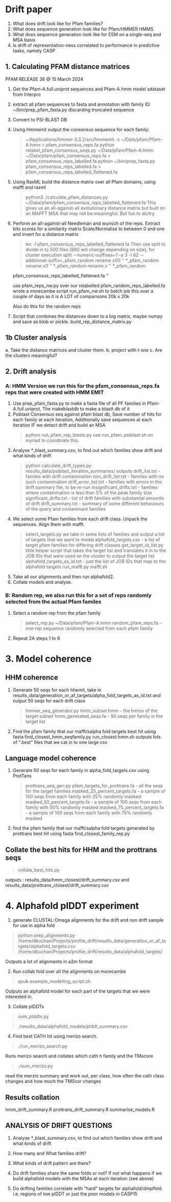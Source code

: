# Drift paper

1. What does drift look like for Pfam families?
2. What does sequence generation look like for Pfam/HMMER HMMS
3. What does sequence generation look like for ESM on a single-seq and MSA basis
4. Is drift of representation-ness correlated to performance in predictive tasks, namely CASP 

## 1. Calculating PFAM distance matrices

PFAM RELEASE 36 @ 15 March 2024

1. Get the Pfam-A.full.uniprot sequences and Pfam-A.hmm model sdataset from Interpro
2. extract all pfam sequences to fasta and annotation with family ID: ~/bin/prep_pfam_fasta.py
   discarding truncated sequence
3. Convert to PSI-BLAST DB
4. Using Hmmemit output the consensus sequence for each family: 
   > ~/Applications/hmmer-3.3.2/src/hmmemit -c ~/Data/pfam/Pfam-A.hmm > pfam_consensus_reps.fa
   > python relabel_pfam_consensus_seqs.py ~/Data/pfam/Pfam-A.hmm ~/Data/pfam/pfam_consensus_reps.fa > pfam_consensus_reps_labelled.fa
   > python ~/bin/prep_fasta.py pfam_consensus_reps_labelled.fa > pfam_consensus_reps_labelled_flattened.fa
5. Using RaxML build the distance matrix over all Pfam domains, using mafft and raxml
   >python3 ./calculate_pfam_distances.py ~/Data/pfam/pfam_consensus_reps_labelled_flattened.fa
   This gives us an all-against-all evolutionary distance matrix but built on an MAFFT MSA that may not be meaningful. But fun to do/try

6. Perform an all-against-all Needleman and wunsch of the reps. Extract bits scores for a similarity matrix Scale/Normalise to between 0 and one and invert for a distance matrix
   > wc -l pfam_consensus_reps_labelled_flattened.fa
   Then use split to divide in to 500 files (880 will change depending on size), for cluster execution
   > split --numeric-suffixes=1 -a 3 -l 82 --additional-suffix=_pfam_random 
   > rename x00 '' *_pfam_random
   > rename x0 '' *_pfam_random
   > rename x '' *_pfam_random
   
   pfam_consensus_reps_labelled_flattened.fa ''

   use pfam_reps_nw.py over our relabelled pfam_random_reps_labelled.fa
   wrote a morecambe script run_pfam_nw.sh to batch job this over a couple of days as it is A LOT of comparisons 20k x 20k

   Also do this for the random reps

7. Script that combines the distances down to a big matrix, maybe numpy and save as blob or pickle.
   build_rep_distance_matrix.py

## 1b Cluster analysis

a. Take the distance matrices and cluster them.
b. project with t-sne
c. Are the clusters meaningful?

## 2. Drift analysis

### A: HMM Version we run this for the pfam_consensus_reps.fa reps that were created with HMM EMIT

1. Use prep_pfam_fasta.py to make a fasta file of all PF families in Pfam-A.full.uniprot, The makeblastdb to make a blastt db of it
2. Psiblast Consensus seq against pfam blast db, Save number of hits for each family at each iteration, Additionally save sequences at each iteration IF we detect drift and build an MSA
   > python run_pfam_rep_blasts.py
  use run_pfam_psiblast.sh on myriad to coordinate this.
3. Analyse *_blast_summary.csv, to find out which families show drift and what kinds of drift
   > python calculate_drift_types.py results_data/psiblast_iteration_summaries/
   outputs
   drift_list.txt - familes with drift contamination
   non_drift_list.txt - families with no such contamination
   drift_error_list.txt - families with errors in the drift summary file, to be re-run
   insignificant_drifts.txt - families where contamination is less than 5% of the peak family size
   significant_drifts.txt - list of drift families with substantial amounts of drift
   drift_summary.txt - summary of some different behaviours of the query and contaminant families
4. We select some Pfam families from each drift class. Unpack the sequences. Align them with mafft.
   > select_targets.py
   we take in some lists of families and output a list of targets that we want to model
   alphafold_targets.csv - a list of target pfam families for differing drift classes
   > get_target_id_list.py
   little helper script that takes the target list and translates it in to the JOB IDs that were used on the cluster to output the target list
   alphafold_targets_as_id.txt - just the list of JOB IDs that map to the alphafold targets
   > run_mafft.py mafft.sh
5. Take all our alignments and then run alphafold2.
6. Collate models and analyse.

### B: Random rep, we also run this for a set of reps randomly selected from the actual Pfam familes

1. Select a random rep from the pfam family
   > select_rep.py ~/Data/pfam/Pfam-A.hmm
   random_pfam_reps.fa - one rep sequence randomly selected from each pfam family
2. Repeat 2A steps 1 to 6

# 3. Model coherence

## HHM coherence


1. Generate 50 seqs for each hhemit, take in results_data/generation_or_af_targets/alpha_fold_targets_as_id.txt and output 50 seqs for each drift class
   > hmmer_seq_generator.py
   hmm_subset.hmm - the hmms of the target subset
   hmm_generated_seqs.fa - 50 seqs per family in the target list
2. Find the pfam family that our mafft/salpha fold targets best hit using fasta
   find_closest_hmm_seqfamily.py run_closest.hmm.sh
   outputs lots of ".best" files that we cat in to one large csv

## Language model coherence

1. Generate 50 seqs for each family in alpha_fold_targets.csv using ProtTans
   > prottrans_seq_gen.py
   pfam_targets_for_prottrans.fa - all the seqs for the target families
   masked_25_percent_targets.fa - a sample of 100 seqs from each family with 25% randomly masked
   masked_50_percent_targets.fa - a sample of 100 seqs from each family with 50% randomly masked
   masked_75_percent_targets.fa - a sample of 100 seqs from each family with 75% randomly masked

2. find the pfam family that our mafft/salpha fold targets generated by prottrans best hit using fasta 
   find_closest_family_rep.py

## Collate the best hits for HHM and the prottrans seqs

> collate_best_hits.py

outputs : results_data/hmm_closest/drift_summary.csv and results_data/prottrans_closest/drift_summary.csv

# 4. Alphafold plDDT experiment


1. generate CLUSTAL-Omega alignments for the drift and non drift sample for use in alpha fold

> python prep_alignments.py /home/dbuchan/Projects/profile_drift/results_data/generation_or_af_targets/alphafold_targets.csv /home/dbuchan/Projects/profile_drift/results_data/alphafold_targets/ 

Outputs a lot of alignments in a2m format

2. Run collab fold over all the alignments on morecambe

> qsub example_modelling_script.sh

Outputs an alphafold model for each part of the targets that we were interested in.

3. Collate plDDTs

> sum_plddts.py

> ./results_data/alphafold_models/plddt_summary.csv

4. Find best CATH hit using merizo search.
> ./run_merizo_search.py

Runs merizo search and collates which cath h family and the TMscore

> ./sum_merizo.py

read the merzio summary and work out, per class, how often the cath class changes and how much the TMScor changes

## Results collation

hmm_drift_summary.R
prottrans_drift_summary.R
summarise_models.R

## ANALYSIS OF DRIFT QUESTIONS 

1. Analyse *_blast_summary.csv, to find out which families show drift and what kinds of drift

1. How many and What families drift?
2. What kinds of drift pattern are there?
3. Do drift families share the same folds or not? If not what happens if we build alphafold models with the MSAs at each iteration (see above)
4. Do drifting families correlate with "hard" targets for alphafold/dmplfold. i.e. regions of low plDDT or just the poor models in CASP15
